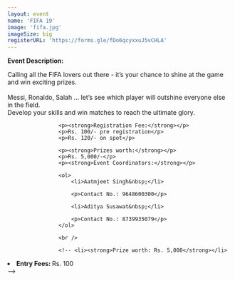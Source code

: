 ```yaml
---
layout: event
name: 'FIFA 19'
image: 'fifa.jpg'
imageSize: big
registerURL: 'https://forms.gle/fDo6qcyxxuJ5vCHLA'
---
```


<div tabindex="-1">
	<div>
		<div>
			<div>
				<div>
					<p><strong>Event Description:</strong></p>
					<p>
						Calling all the FIFA lovers out there - it&rsquo;s your chance to shine at the game and
						win exciting prizes.<br /><br />
						Messi, Ronaldo, Salah &hellip; let&rsquo;s see which player will outshine everyone else
						in the field.<br />
						Develop your skills and win matches to reach the ultimate glory.
					</p>

					<p><strong>Registration Fee:</strong></p>
					<p>Rs. 100/- pre registration</p>
					<p>Rs. 120/- on spot</p>

					<p><strong>Prizes worth:</strong></p>
					<p>Rs. 5,000/-</p>
					<p><strong>Event Coordinators:</strong></p>

					<ol>
						<li>Aatmjeet Singh&nbsp;</li>

						<p>Contact No.: 9648600300</p>

						<li>Aditya Susawat&nbsp;</li>

						<p>Contact No.: 8739935079</p>
					</ol>

					<br />

					<!-- <li><strong>Prize worth: Rs. 5,000</strong></li>
<li><strong>Entry Fees: </strong>Rs. 100</li> -->
				</div>
			</div>
		</div>
	</div>
</div>

